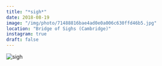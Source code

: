 ```yaml
---
title: "*sigh*"
date: 2018-08-19
image: "/img/photo/71488816bae4ad0e0a006c630ffd46b5.jpg"
location: "Bridge of Sighs (Cambridge)"
instagram: true
draft: false
---
```


![*sigh*](/img/photo/71488816bae4ad0e0a006c630ffd46b5.jpg)
